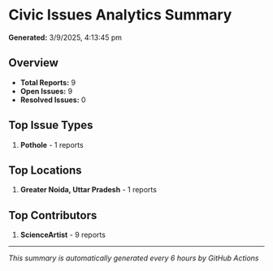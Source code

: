 #  Civic Issues Analytics Summary

**Generated:** 3/9/2025, 4:13:45 pm

##  Overview
- **Total Reports:** 9
- **Open Issues:** 9
- **Resolved Issues:** 0

##  Top Issue Types
1. **Pothole** - 1 reports

##  Top Locations
1. **Greater Noida, Uttar Pradesh** - 1 reports

##  Top Contributors
1. **ScienceArtist** - 9 reports

---
*This summary is automatically generated every 6 hours by GitHub Actions*
